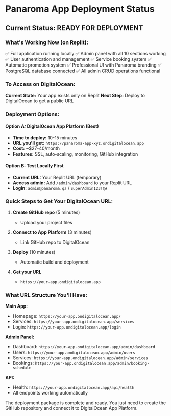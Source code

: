 # Panaroma App Deployment Status

## Current Status: READY FOR DEPLOYMENT

### What's Working Now (on Replit):
✅ Full application running locally
✅ Admin panel with all 10 sections working
✅ User authentication and management
✅ Service booking system
✅ Automatic promotion system
✅ Professional UI with Panaroma branding
✅ PostgreSQL database connected
✅ All admin CRUD operations functional

### To Access on DigitalOcean:

**Current State:** Your app exists only on Replit
**Next Step:** Deploy to DigitalOcean to get a public URL

### Deployment Options:

#### Option A: DigitalOcean App Platform (Best)
- **Time to deploy:** 10-15 minutes
- **URL you'll get:** `https://panaroma-app-xyz.ondigitalocean.app`
- **Cost:** ~$27-40/month
- **Features:** SSL, auto-scaling, monitoring, GitHub integration

#### Option B: Test Locally First
- **Current URL:** Your Replit URL (temporary)
- **Access admin:** Add `/admin/dashboard` to your Replit URL
- **Login:** `admin@panaroma.qa` / `SuperAdmin123!@#`

### Quick Steps to Get Your DigitalOcean URL:

1. **Create GitHub repo** (5 minutes)
   - Upload your project files
   
2. **Connect to App Platform** (3 minutes)
   - Link GitHub repo to DigitalOcean
   
3. **Deploy** (10 minutes)
   - Automatic build and deployment
   
4. **Get your URL** 
   - `https://your-app.ondigitalocean.app`

### What URL Structure You'll Have:

**Main App:**
- Homepage: `https://your-app.ondigitalocean.app/`
- Services: `https://your-app.ondigitalocean.app/services`
- Login: `https://your-app.ondigitalocean.app/login`

**Admin Panel:**
- Dashboard: `https://your-app.ondigitalocean.app/admin/dashboard`
- Users: `https://your-app.ondigitalocean.app/admin/users`
- Services: `https://your-app.ondigitalocean.app/admin/services`
- Bookings: `https://your-app.ondigitalocean.app/admin/booking-schedule`

**API:**
- Health: `https://your-app.ondigitalocean.app/api/health`
- All endpoints working automatically

The deployment package is complete and ready. You just need to create the GitHub repository and connect it to DigitalOcean App Platform.